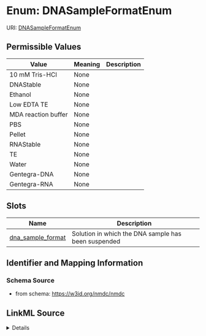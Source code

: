 # Enum: DNASampleFormatEnum



URI: [DNASampleFormatEnum](DNASampleFormatEnum.md)

## Permissible Values

| Value | Meaning | Description |
| --- | --- | --- |
| 10 mM Tris-HCl | None |  |
| DNAStable | None |  |
| Ethanol | None |  |
| Low EDTA TE | None |  |
| MDA reaction buffer | None |  |
| PBS | None |  |
| Pellet | None |  |
| RNAStable | None |  |
| TE | None |  |
| Water | None |  |
| Gentegra-DNA | None |  |
| Gentegra-RNA | None |  |




## Slots

| Name | Description |
| ---  | --- |
| [dna_sample_format](dna_sample_format.md) | Solution in which the DNA sample has been suspended |






## Identifier and Mapping Information







### Schema Source


* from schema: https://w3id.org/nmdc/nmdc




## LinkML Source

<details>
```yaml
name: DNASampleFormatEnum
from_schema: https://w3id.org/nmdc/nmdc
rank: 1000
permissible_values:
  10 mM Tris-HCl:
    text: 10 mM Tris-HCl
  DNAStable:
    text: DNAStable
  Ethanol:
    text: Ethanol
  Low EDTA TE:
    text: Low EDTA TE
  MDA reaction buffer:
    text: MDA reaction buffer
  PBS:
    text: PBS
  Pellet:
    text: Pellet
  RNAStable:
    text: RNAStable
  TE:
    text: TE
  Water:
    text: Water
  Gentegra-DNA:
    text: Gentegra-DNA
  Gentegra-RNA:
    text: Gentegra-RNA

```
</details>